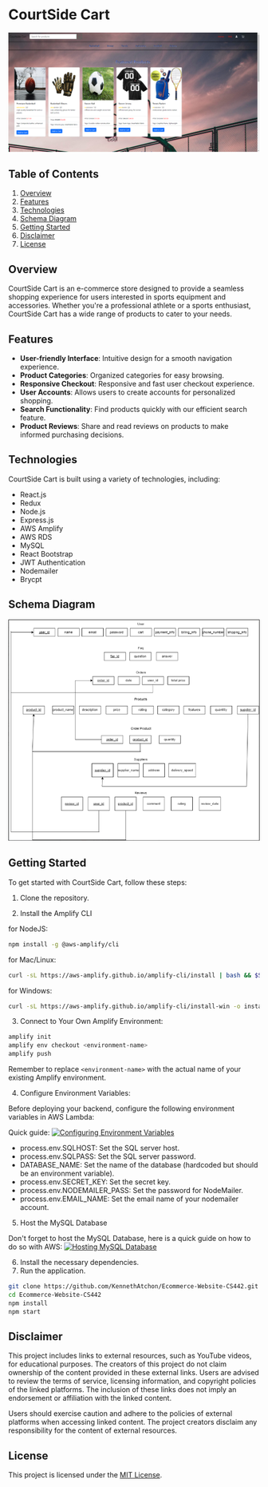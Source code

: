 # CourtSide Cart

![CourtSide Cart](resources/courtsidecart.png)

## Table of Contents

1. [Overview](#overview)
2. [Features](#features)
3. [Technologies](#technologies)
4. [Schema Diagram](#schema-diagram)
5. [Getting Started](#getting-started)
6. [Disclaimer](#disclaimer)
7. [License](#license)

## Overview <a name="overview"></a>

CourtSide Cart is an e-commerce store designed to provide a seamless shopping experience for users interested in sports equipment and accessories. Whether you're a professional athlete or a sports enthusiast, CourtSide Cart has a wide range of products to cater to your needs.

## Features <a name="features"></a>

- **User-friendly Interface**: Intuitive design for a smooth navigation experience.
- **Product Categories**: Organized categories for easy browsing.
- **Responsive Checkout**: Responsive and fast user checkout experience.
- **User Accounts**: Allows users to create accounts for personalized shopping.
- **Search Functionality**: Find products quickly with our efficient search feature.
- **Product Reviews**: Share and read reviews on products to make informed purchasing decisions.

## Technologies <a name="technologies"></a>

CourtSide Cart is built using a variety of technologies, including:

- React.js
- Redux
- Node.js
- Express.js
- AWS Amplify
- AWS RDS
- MySQL
- React Bootstrap
- JWT Authentication
- Nodemailer
- Brycpt

## Schema Diagram <a name="schema-diagram"></a>

![Relational Schema](resources/schema.png)

## Getting Started <a name="getting-started"></a>

To get started with CourtSide Cart, follow these steps:

1. Clone the repository.

2. Install the Amplify CLI

for NodeJS:
```bash
npm install -g @aws-amplify/cli
```

for Mac/Linux:
```bash
curl -sL https://aws-amplify.github.io/amplify-cli/install | bash && $SHELL
```

for Windows:
```bash
curl -sL https://aws-amplify.github.io/amplify-cli/install-win -o install.cmd && install.cmd
```

3. Connect to Your Own Amplify Environment:

 ```bash
 amplify init
 amplify env checkout <environment-name>
 amplify push  
```
Remember to replace `<environment-name>` with the actual name of your existing Amplify environment.

4. Configure Environment Variables:

Before deploying your backend, configure the following environment variables in AWS Lambda:

Quick guide: 
[![Configuring Environment Variables](https://img.youtube.com/vi/znafbn7Wh-o/0.jpg)](https://youtu.be/znafbn7Wh-o?si=mXcK9OJGS0sLMNGX)

- process.env.SQLHOST: Set the SQL server host.
- process.env.SQLPASS: Set the SQL server password.
- DATABASE_NAME: Set the name of the database (hardcoded but should be an environment variable).
- process.env.SECRET_KEY: Set the secret key.
- process.env.NODEMAILER_PASS: Set the password for NodeMailer.
- process.env.EMAIL_NAME: Set the email name of your nodemailer account.

5. Host the MySQL Database

Don't forget to host the MySQL Database, here is a quick guide on how to do so with AWS: 
[![Hosting MySQL Database](https://img.youtube.com/vi/by0EJ4qL8ek/0.jpg)](https://youtu.be/by0EJ4qL8ek?si=s2RPVavnzXMEcvwi)


6. Install the necessary dependencies.
7. Run the application.

```bash
git clone https://github.com/KennethAtchon/Ecommerce-Website-CS442.git
cd Ecommerce-Website-CS442
npm install   
npm start     
```
## Disclaimer <a name="disclaimer"></a>

This project includes links to external resources, such as YouTube videos, for educational purposes. The creators of this project do not claim ownership of the content provided in these external links. Users are advised to review the terms of service, licensing information, and copyright policies of the linked platforms. The inclusion of these links does not imply an endorsement or affiliation with the linked content.

Users should exercise caution and adhere to the policies of external platforms when accessing linked content. The project creators disclaim any responsibility for the content of external resources.


## License <a name="license"></a>

This project is licensed under the [MIT License](LICENSE).
